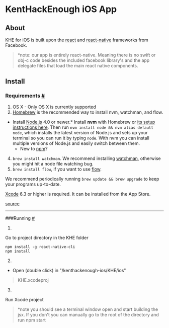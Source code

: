 KentHackEnough iOS App 
===================


About
-------
KHE for iOS is built upon the [react](https://facebook.github.io/react/) and [react-native](https://facebook.github.io/react-native/) frameworks from Facebook.

> *note: our app is entirely react-native. Meaning there is no swift or obj-c code besides the included facebook library's and the app delegate files that load the main react native components.


Install
-------------



### <a class="anchor" name="requirements"></a>Requirements [#](#requirements)

1.  OS X - Only OS X is currently supported
2.  [Homebrew](http://brew.sh/) is the recommended way to install nvm, watchman, and flow.
*   Install [Node.js](https://nodejs.org/) 4.0 or newer.*   Install **nvm** with Homebrew or [its setup instructions here](https://github.com/creationix/nvm#installation). Then run `nvm install node && nvm alias default node`, which installs the latest version of Node.js and sets up your terminal so you can run it by typing `node`. With nvm you can install multiple versions of Node.js and easily switch between them.
    *   New to [npm](https://docs.npmjs.com/)?
4.  `brew install watchman`. We recommend installing [watchman](https://facebook.github.io/watchman/docs/install.html), otherwise you might hit a node file watching bug.
5.  `brew install flow`, if you want to use [flow](http://www.flowtype.org).

We recommend periodically running `brew update && brew upgrade` to keep your programs up-to-date.

[Xcode](https://developer.apple.com/xcode/downloads/) 6.3 or higher is required. It can be installed from the App Store.

[source](https://facebook.github.io/react-native/docs/getting-started.html#quick-start)

</div></div>


----------

###<a class="anchor" name="running">Running [#](#running)

 1. 
 
Go to project directory in the KHE folder

    npm install -g react-native-cli
    npm install


2.

 - Open (double click) in "/kenthackenough-ios/KHE/ios"

> KHE.xcodeproj


3.

Run Xcode project

> *note you should see a terminal window open and start building the jsx. If you don't you can manually go to the root of the directory and run npm start

